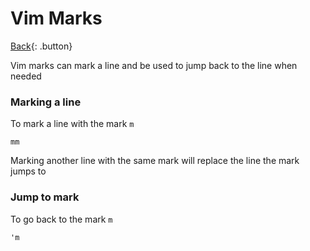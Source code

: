 # Vim Marks

[Back](../index.md#vim){: .button}

Vim marks can mark a line and be used to jump back to the line when needed

### Marking a line

To mark a line with the mark `m`

```
mm
```

Marking another line with the same mark will replace the line the mark jumps to

### Jump to mark

To go back to the mark `m`

```
'm
```

